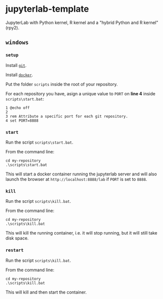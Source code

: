 # jupyterlab-template

JupyterLab with Python kernel, R kernel and a "hybrid Python and R kernel" (rpy2).

## `windows`

### `setup`

Install [`git`](https://git-scm.com/download/win).

Install [`docker`](https://hub.docker.com/?overlay=onboarding).

Put the folder `scripts` inside the root of your repository.

For each repository you have, asign a unique value to `PORT` on **line 4** inside `scripts\start.bat`:

```{batch}
1 @echo off
2
3 rem Attribute a specific port for each git repository.
4 set PORT=8888
```

### `start`

Run the script `scripts\start.bat`.

From the command line:

```
cd my-repository
.\scripts\start.bat
```

This will start a docker container running the jupyterlab server and will also launch the browser at `http://localhost:8888/lab` if `PORT` is set to `8888`.

### `kill`

Run the script `scripts\kill.bat`.

From the command line:

```
cd my-repository
.\scripts\kill.bat
```

This will kill the running container, i.e. it will stop running, but it will still take disk space.

### `restart`

Run the script `scripts\kill.bat`.

From the command line:

```
cd my-repository
.\scripts\kill.bat
```

This will kill and then start the container.
